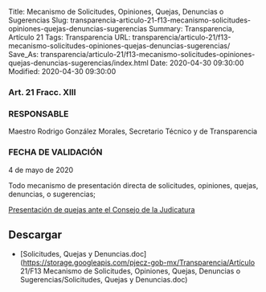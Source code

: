Title: Mecanismo de Solicitudes, Opiniones, Quejas, Denuncias o Sugerencias
Slug: transparencia-articulo-21-f13-mecanismo-solicitudes-opiniones-quejas-denuncias-sugerencias
Summary: Transparencia, Artículo 21
Tags: Transparencia
URL: transparencia/articulo-21/f13-mecanismo-solicitudes-opiniones-quejas-denuncias-sugerencias/
Save_As: transparencia/articulo-21/f13-mecanismo-solicitudes-opiniones-quejas-denuncias-sugerencias/index.html
Date: 2020-04-30 09:30:00
Modified: 2020-04-30 09:30:00


### Art. 21 Fracc. XIII

### RESPONSABLE

Maestro Rodrigo González Morales, Secretario Técnico y de Transparencia

### FECHA DE VALIDACIÓN

4 de mayo de 2020

Todo mecanismo de presentación directa de solicitudes, opiniones, quejas, denuncias, o sugerencias;

[Presentación de quejas ante el Consejo de la Judicatura ](https://www.pjecz.gob.mx/conocenos/estructura/consejo-de-la-judicatura/presentacion-de-quejas/)


## Descargar


* [Solicitudes, Quejas y Denuncias.doc](https://storage.googleapis.com/pjecz-gob-mx/Transparencia/Artículo 21/F13 Mecanismo de Solicitudes, Opiniones, Quejas, Denuncias o Sugerencias/Solicitudes, Quejas y Denuncias.doc)


